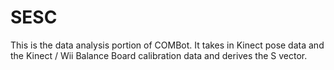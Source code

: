 # SESC
This is the data analysis portion of COMBot. It takes in Kinect pose data and the Kinect / Wii Balance Board calibration data and derives the S vector.
